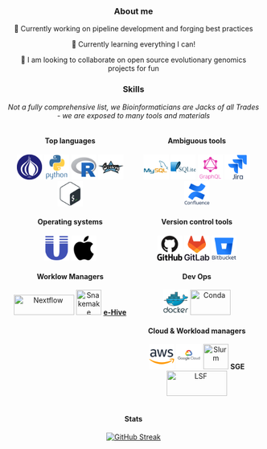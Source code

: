 <div align="center">

### About me

🔭 Currently working on pipeline development and forging best practices

🌱 Currently learning everything I can!

👯 I am looking to collaborate on open source evolutionary genomics projects for fun

### Skills 
  _Not a fully comprehensive list, we Bioinformaticians are Jacks of all Trades - we are exposed to many tools and materials_

<div style="display: flex;">
  <div style="width: 50%;">

#### Top languages

<img src="https://github.com/devicons/devicon/blob/master/icons/perl/perl-original.svg" title="Perl" height=50 width=50 /> <img src="https://github.com/devicons/devicon/blob/master/icons/python/python-original-wordmark.svg" title="Python" height=50 width=50 /> <img src="https://github.com/devicons/devicon/blob/master/icons/r/r-original.svg" title="R" height=50 width=50 /> <img src="https://github.com/devicons/devicon/blob/master/icons/groovy/groovy-original.svg" title="Groovy" height=50 width=50 /> <img src="https://github.com/devicons/devicon/blob/master/icons/bash/bash-original.svg" title="Bash" height=50 width=50 />

#### Operating systems

<img src="https://github.com/devicons/devicon/blob/master/icons/unix/unix-original.svg" title="Unix" height=50 width=50 /> <img src="https://github.com/devicons/devicon/blob/master/icons/apple/apple-original.svg" title="Apple" height=50 width=50 />

#### Worklow Managers

<img src="https://www.nextflow.io/img/nextflow2014_no-bg.png" title="Nextflow" height=40 width=120 /> <img src="https://avatars.githubusercontent.com/u/33450111?s=200&v=4" title="Snakemake" height=50 width=50 /> [**e-Hive**](https://github.com/Ensembl/ensembl-hive#ehive)

</div>

<div style="width: 50%;">

#### Ambiguous tools

<img src="https://github.com/devicons/devicon/blob/master/icons/mysql/mysql-original-wordmark.svg" title="MySQL" height=50 width=50 /> <img src="https://github.com/devicons/devicon/blob/master/icons/sqlite/sqlite-original-wordmark.svg" title="SQLite" height=50 width=50 /> <img src="https://github.com/devicons/devicon/blob/master/icons/graphql/graphql-plain-wordmark.svg" title="GraphQL" height=50 width=50 /> <img src="https://github.com/devicons/devicon/blob/master/icons/jira/jira-original-wordmark.svg" title="Jira" height=50 width=50 /> <img src="https://github.com/devicons/devicon/blob/master/icons/confluence/confluence-original-wordmark.svg" title="Confluence" height=50 width=50 />

#### Version control tools

<img src="https://github.com/devicons/devicon/blob/master/icons/github/github-original-wordmark.svg" title="GitHub" height=50 width=50 /> <img src="https://github.com/devicons/devicon/blob/master/icons/gitlab/gitlab-original-wordmark.svg" title="GitLab" height=50 width=50 /> <img src="https://github.com/devicons/devicon/blob/master/icons/bitbucket/bitbucket-original-wordmark.svg" title="BitBucket" height=50 width=50 />

#### Dev Ops

<img src="https://github.com/devicons/devicon/blob/master/icons/docker/docker-original-wordmark.svg" title="Docker" height=50 width=50 /> <img src="https://docs.crc.nd.edu/_images/conda.png" title="Conda" height=50 width=80 />

#### Cloud & Workload managers
<img src="https://github.com/devicons/devicon/blob/master/icons/amazonwebservices/amazonwebservices-original-wordmark.svg" title="AWS" height=50 width=50 /> <img src="https://github.com/devicons/devicon/blob/master/icons/googlecloud/googlecloud-original-wordmark.svg" title="GCP" height=50 width=50 /> <img src="https://upload.wikimedia.org/wikipedia/commons/thumb/3/3a/Slurm_logo.svg/1200px-Slurm_logo.svg.png" title="Slurm" height=50 width=50 /> **SGE** <img src="https://higherlogicdownload.s3.amazonaws.com/IMWUC/6391a864-1394-4296-9524-784ee59c6af2/UploadedImages/SpectrumComputeFamily_LSF-HorizontalColorWhite.png" title="LSF" height=50 width=120 />

  </div>
</div>

#### Stats

[![GitHub Streak](https://github-readme-streak-stats.herokuapp.com?user=CristiGuijarro&theme=dark&hide_border=true&mode=weekly&sideNums=77EB09&ring=0CEB00&currStreakLabel=EBEBEB)](https://git.io/streak-stats)

</div>
